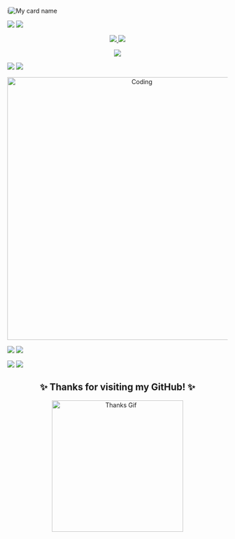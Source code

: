 i![My card name](https://cardivo.vercel.app/api?name=RAHUL-MASTER%20&description=Hi,%20Welcome%20To%20My%20Profile%20I%20AM%20BOT%20DEPLOYER&image=https://avatars.githubusercontent.com/u/193906017?s=400&u=e2d26d21370a84dee9767968f5ae4f2fcecf15aa&v=4&backgroundColor=%23e4f2f6&instagram=rahul_police_officer&github=Rahulmaster143&)
</p>

<a><img src='https://i.imgur.com/LyHic3i.gif'/></a>
<a><img src='https://i.imgur.com/LyHic3i.gif'/></a>



<div align="center"> 
  
  <a href="https://wa.me/919356730236?text=__𝑯𝑬𝒀★𝚪AHUL-𝚳𝚫𝐒𝚻𝚵𝚪_☯️_𝗪𝗛𝗔𝗧'𝗦_𝗨𝗣_𝗕𝗥𝗢🥰_𝐇𝐄𝐋𝐏_𝐌𝐄_𝐏𝐋𝐄𝐀𝐒𝐄_𝐒𝐈𝐑🙏🏻" target="_blank">
    <img src="https://img.shields.io/badge/whatsapp-008000?style=for-the-badge&logo=whatsapp&logoColor=white" target="_blank" />
  </a>
  <a href="https://instagram.com/rahul_police_officer" target="_blank">
     <img src="https://img.shields.io/badge/instagram-E1306C?style=for-the-badge&logo=instagram&logoColor=white" target="_blank" /> <!-- sqlite, safari, google-chrome are other good icon options -->
  </a>
</div>
<p align="center">
<a href=https://youtube.com/@rahulhiran4733"><img src="https://img.shields.io/badge/YouTube-ff0000?style=for-the-badge&logo=youtube&logoColor=ff000000&link=https://youtube.com/@rahulhiran4733" /><br>

<a><img src='https://i.imgur.com/LyHic3i.gif'/></a>
<a><img src='https://i.imgur.com/LyHic3i.gif'/></a>



</p>
<p align="center">
  <a href="https://media.tenor.com/rePDfDWO3XoAAAAd/hacking.gif">
    <img alt=Coding height="600" src="https://media.tenor.com/rePDfDWO3XoAAAAd/hacking.gif"> 
    </p>


<a><img src='https://i.imgur.com/LyHic3i.gif'/></a>
<a><img src='https://i.imgur.com/LyHic3i.gif'/></a>

<a><img src='https://i.imgur.com/LyHic3i.gif'/></a>
<a><img src='https://i.imgur.com/LyHic3i.gif'/></a>
  

<div align="center">
  <h2>✨ Thanks for visiting my GitHub! ✨</h2>
  <img src="https://media.giphy.com/media/Q7LHmoFwVP6Yc1swZs/giphy.gif" width="300" alt="Thanks Gif">
</div>

